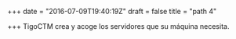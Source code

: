 +++
date = "2016-07-09T19:40:19Z"
draft = false
title = "path 4"

+++
TigoCTM crea y acoge los servidores que su máquina necesita.
